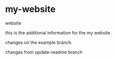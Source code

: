 # my-website
website

this is the additional information for the my website.

changes on the example branch

changes from update-readme branch
